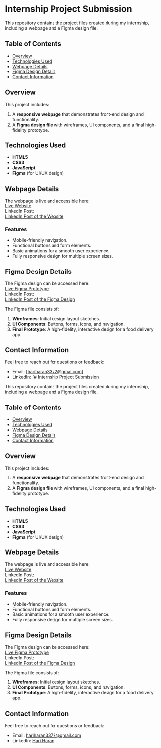 # Internship Project Submission

This repository contains the project files created during my internship, including a webpage and a Figma design file.

## Table of Contents
- [Overview](#overview)
- [Technologies Used](#technologies-used)
- [Webpage Details](#webpage-details)
- [Figma Design Details](#figma-design-details)
- [Contact Information](#contact-information)

## Overview
This project includes:
1. A **responsive webpage** that demonstrates front-end design and functionality.
2. A **Figma design file** with wireframes, UI components, and a final high-fidelity prototype.

## Technologies Used
- **HTML5**
- **CSS3**
- **JavaScript**
- **Figma** (for UI/UX design)

## Webpage Details
The webpage is live and accessible here:  
[Live Website](https://hariincode.github.io/Presento/#)  
LinkedIn Post:  
[LinkedIn Post of the Website](https://www.linkedin.com/posts/hari-haran-192741256_webdevelopment-responsivedesign-bootstraptemplate-activity-7221913819193782272-Izky?utm_source=share&utm_medium=member_desktop)

### Features
- Mobile-friendly navigation.
- Functional buttons and form elements.
- Basic animations for a smooth user experience.
- Fully responsive design for multiple screen sizes.

## Figma Design Details
The Figma design can be accessed here:  
[Live Figma Prototype](https://www.figma.com/proto/g4HbrP8oZSSlc5zGh5885q/Food-Delivery-App?page-id=0%3A1&node-id=20-252&viewport=766%2C797%2C0.13&t=mg4CHMeJEQgYBoAT-1&scaling=scale-down&content-scaling=fixed&starting-point-node-id=20%3A252)  
LinkedIn Post:  
[LinkedIn Post of the Figma Design](https://www.linkedin.com/posts/hari-haran-192741256_uxdesign-uidesign-figma-activity-7216485821766410240-P8A0?utm_source=share&utm_medium=member_desktop)

The Figma file consists of:
1. **Wireframes**: Initial design layout sketches.
2. **UI Components**: Buttons, forms, icons, and navigation.
3. **Final Prototype**: A high-fidelity, interactive design for a food delivery app.

## Contact Information
Feel free to reach out for questions or feedback:
- Email: [hariharan3372@gmai.com]
- LinkedIn: [# Internship Project Submission

This repository contains the project files created during my internship, including a webpage and a Figma design file.

## Table of Contents
- [Overview](#overview)
- [Technologies Used](#technologies-used)
- [Webpage Details](#webpage-details)
- [Figma Design Details](#figma-design-details)
- [Contact Information](#contact-information)

## Overview
This project includes:
1. A **responsive webpage** that demonstrates front-end design and functionality.
2. A **Figma design file** with wireframes, UI components, and a final high-fidelity prototype.

## Technologies Used
- **HTML5**
- **CSS3**
- **JavaScript**
- **Figma** (for UI/UX design)

## Webpage Details
The webpage is live and accessible here:  
[Live Website](https://hariincode.github.io/Presento/#)  
LinkedIn Post:  
[LinkedIn Post of the Website](https://www.linkedin.com/posts/hari-haran-192741256_webdevelopment-responsivedesign-bootstraptemplate-activity-7221913819193782272-Izky?utm_source=share&utm_medium=member_desktop)

### Features
- Mobile-friendly navigation.
- Functional buttons and form elements.
- Basic animations for a smooth user experience.
- Fully responsive design for multiple screen sizes.

## Figma Design Details
The Figma design can be accessed here:  
[Live Figma Prototype](https://www.figma.com/proto/g4HbrP8oZSSlc5zGh5885q/Food-Delivery-App?page-id=0%3A1&node-id=20-252&viewport=766%2C797%2C0.13&t=mg4CHMeJEQgYBoAT-1&scaling=scale-down&content-scaling=fixed&starting-point-node-id=20%3A252)  
LinkedIn Post:  
[LinkedIn Post of the Figma Design](https://www.linkedin.com/posts/hari-haran-192741256_uxdesign-uidesign-figma-activity-7216485821766410240-P8A0?utm_source=share&utm_medium=member_desktop)

The Figma file consists of:
1. **Wireframes**: Initial design layout sketches.
2. **UI Components**: Buttons, forms, icons, and navigation.
3. **Final Prototype**: A high-fidelity, interactive design for a food delivery app.

## Contact Information
Feel free to reach out for questions or feedback:
- Email: hariharan3372@gmail.com
- LinkedIn: [Hari Haran](https://www.linkedin.com/in/hari-haran-192741256/)
